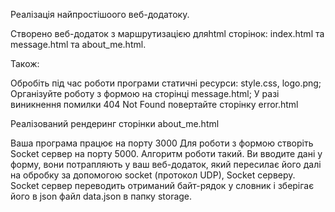 Реалізація найпростішоого веб-додатоку.

Створено веб-додаток з маршрутизацією дляhtml сторінок: index.html та message.html та about_me.html.

Також:

Обробіть під час роботи програми статичні ресурси: style.css, logo.png;
Організуйте роботу з формою на сторінці message.html;
У разі виникнення помилки 404 Not Found повертайте сторінку error.html

Реалізований рендеринг сторінки about_me.html

Ваша програма працює на порту 3000
Для роботи з формою створіть Socket сервер на порту 5000. Алгоритм роботи такий. Ви вводите дані у форму, вони потрапляють у ваш веб-додаток, який пересилає його далі на обробку за допомогою socket (протокол UDP), Socket серверу. Socket сервер переводить отриманий байт-рядок у словник і зберігає його в json файл data.json в папку storage.

